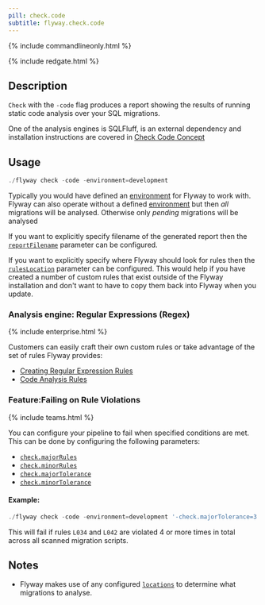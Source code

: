 ```yaml
---
pill: check.code
subtitle: flyway.check.code
---
```

{% include commandlineonly.html %}

{% include redgate.html %}

## Description
`Check` with the `-code` flag produces a report showing the results of running static code analysis over your SQL migrations.

One of the analysis engines is SQLFluff, is an external dependency and installation instructions are covered in [Check Code Concept](<Concepts/Check Code Concept>)

## Usage

```powershell
./flyway check -code -environment=development
```
Typically you would have defined an [environment](Configuration/Parameters/Environments) for Flyway to work with.
Flyway can also operate without a defined [environment](Configuration/Parameters/Environments) but then _all_ migrations will be analysed. Otherwise only _pending_ migrations will be analysed

If you want to explicitly specify filename of the generated report then the [`reportFilename`](<Configuration/Parameters/Flyway/Report Filename>) parameter can be configured.

If you want to explicitly specify where Flyway should look for rules then the [`rulesLocation`](<Configuration/Parameters/Flyway/Check/Rules Location>) parameter can be configured. This would help if you have created a number of custom rules that exist outside of the Flyway installation and don't want to have to copy them back into Flyway when you update.

### Analysis engine: Regular Expressions (Regex)

{% include enterprise.html %}

Customers can easily craft their own custom rules or take advantage of the set of rules Flyway provides:
- [Creating Regular Expression Rules](<Configuration/Creating Regular Expression Rules>)
- [Code Analysis Rules](<Usage/Code Analysis Rules>)

### Feature:Failing on Rule Violations

{% include teams.html %}

You can configure your pipeline to fail when specified conditions are met.
This can be done by configuring the following parameters:

- [`check.majorRules`](<Configuration/Parameters/Flyway/Check/Major Rules>)
- [`check.minorRules`](<Configuration/Parameters/Flyway/Check/Minor Rules>)
- [`check.majorTolerance`](<Configuration/Parameters/Flyway/Check/Major Tolerance>)
- [`check.minorTolerance`](<Configuration/Parameters/Flyway/Check/Minor Tolerance>)


#### Example:

```powershell
./flyway check -code -environment=development '-check.majorTolerance=3' '-check.majorRules=L034,L042'
```

This will fail if rules `L034` and `L042` are violated 4 or more times in total across all scanned migration scripts.

## Notes
- Flyway makes use of any configured [`locations`](configuration/parameters/flyway/locations) to determine what migrations to analyse.
